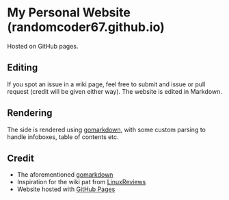 # My Personal Website (randomcoder67.github.io)

Hosted on GitHub pages.

## Editing

If you spot an issue in a wiki page, feel free to submit and issue or pull request (credit will be given either way). The website is edited in Markdown.

## Rendering

The side is rendered using [gomarkdown](https://pkg.go.dev/github.com/gomarkdown/markdown), with some custom parsing to handle infoboxes, table of contents etc.

## Credit

* The aforementioned [gomarkdown](https://pkg.go.dev/github.com/gomarkdown/markdown)
* Inspiration for the wiki pat from [LinuxReviews](https://linuxreviews.org/LinuxReviews)
* Website hosted with [GitHub Pages](https://pages.github.com/)
